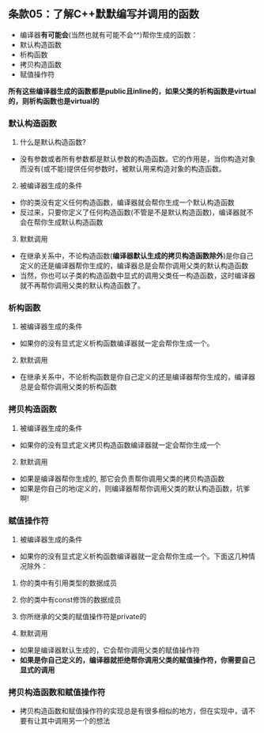 ## 条款05：了解C++默默编写并调用的函数

* 编译器**有可能会**(当然也就有可能不会^^)帮你生成的函数：
 * 默认构造函数
 * 析构函数
 * 拷贝构造函数
 * 赋值操作符

**所有这些编译器生成的函数都是public且inline的，如果父类的析构函数是virtual的，则析构函数也是virtual的**

### 默认构造函数
1. 什么是默认构造函数?
* 没有参数或者所有参数都是默认参数的构造函数。它的作用是，当你构造对象而没有(或不能)提供任何参数时，被默认用来构造对象的构造函数。

2. 被编译器生成的条件
* 你的类没有定义任何构造函数，编译器就会帮你生成一个默认构造函数
* 反过来，只要你定义了任何构造函数(不管是不是默认构造函数)，编译器就不会在帮你生成默认构造函数

3. 默默调用
* 在继承关系中，不论构造函数(**编译器默认生成的拷贝构造函数除外**)是你自己定义的还是编译器帮你生成的，编译器总是会帮你调用父类的默认构造函数
* 当然，你也可以子类的构造函数中显式的调用父类任一构造函数，这时编译器就不再帮你调用父类的默认构造函数了。


### 析构函数
1. 被编译器生成的条件
* 如果你的没有显式定义析构函数编译器就一定会帮你生成一个。

2. 默默调用
* 在继承关系中，不论析构函数是你自己定义的还是编译器帮你生成的，编译器总是会帮你调用父类的析构函数


### 拷贝构造函数
1. 被编译器生成的条件
* 如果你的没有显式定义拷贝构造函数编译器就一定会帮你生成一个

2. 默默调用
* 如果是编译器帮你生成的, 那它会负责帮你调用父类的拷贝构造函数
* 如果是你自己的地i定义的，则编译器帮帮你调用父类的默认构造函数，坑爹啊!

### 赋值操作符
1. 被编译器生成的条件
* 如果你的没有显式定义析构函数编译器就一定会帮你生成一个。下面这几种情况除外：
 1. 你的类中有引用类型的数据成员
 2. 你的类中有const修饰的数据成员
 3. 你所继承的父类的赋值操作符是private的

2. 默默调用
* 如果是编译器默认生成的，它会帮你调用父类的赋值操作符
* **如果是你自己定义的，编译器就拒绝帮你调用父类的赋值操作符，你需要自己显式的调用**

### 拷贝构造函数和赋值操作符
* 拷贝构造函数和赋值操作符的实现总是有很多相似的地方，但在实现中，请不要有让其中调用另一个的想法


